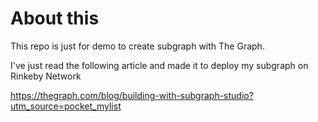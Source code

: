 # About this

This repo is just for demo to create subgraph with The Graph.

I've just read the following article and made it to deploy my subgraph on Rinkeby Network

https://thegraph.com/blog/building-with-subgraph-studio?utm_source=pocket_mylist
